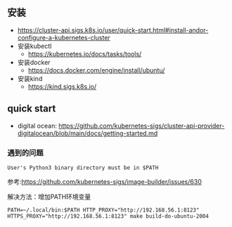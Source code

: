 ## 安装

- https://cluster-api.sigs.k8s.io/user/quick-start.html#install-andor-configure-a-kubernetes-cluster
- 安装kubectl
  - https://kubernetes.io/docs/tasks/tools/
- 安装docker
  - https://docs.docker.com/engine/install/ubuntu/
- 安装kind
  - https://kind.sigs.k8s.io/


## quick start

- digital ocean: https://github.com/kubernetes-sigs/cluster-api-provider-digitalocean/blob/main/docs/getting-started.md

### 遇到的问题

`User's Python3 binary directory must be in $PATH`

参考:https://github.com/kubernetes-sigs/image-builder/issues/630

解决方法：增加PATH环境变量

```
PATH=~/.local/bin:$PATH HTTP_PROXY="http://192.168.56.1:8123" HTTPS_PROXY="http://192.168.56.1:8123" make build-do-ubuntu-2004
```
